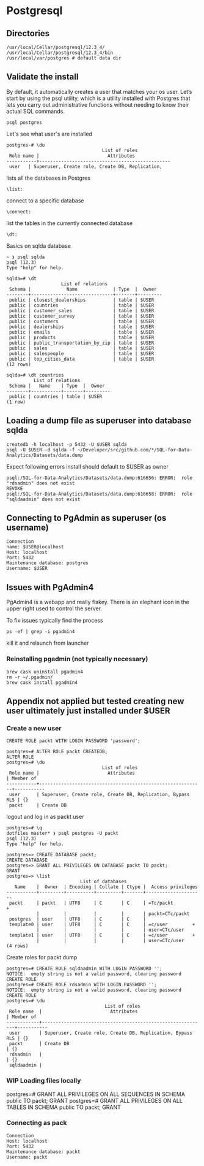 # Postgresql

## Directories

```console
/usr/local/Cellar/postgresql/12.3_4/
/usr/local/Cellar/postgresql/12.3_4/bin
/usr/local/var/postgres # default data dir
```

## Validate the install

By default, it automatically creates a user that matches your os user. Let’s start by using the psql utility, which is a utility installed with Postgres that lets you carry out administrative functions without needing to know their actual SQL commands.

```console
psql postgres
```

Let's see what user's are installed

```console
postgres-# \du
                                   List of roles
 Role name |                         Attributes
-----------+------------------------------------------------
 user   | Superuser, Create role, Create DB, Replication,
```

lists all the databases in Postgres

```console
\list:
```

connect to a specific database

```console
\connect:
```

list the tables in the currently connected database

```console
\dt:
```

Basics on sqlda database

```console
~ ❯ psql sqlda
psql (12.3)
Type "help" for help.

sqlda=# \dt
                    List of relations
 Schema |             Name             | Type  |  Owner
--------+------------------------------+-------+---------
 public | closest_dealerships          | table | $USER
 public | countries                    | table | $USER
 public | customer_sales               | table | $USER
 public | customer_survey              | table | $USER
 public | customers                    | table | $USER
 public | dealerships                  | table | $USER
 public | emails                       | table | $USER
 public | products                     | table | $USER
 public | public_transportation_by_zip | table | $USER
 public | sales                        | table | $USER
 public | salespeople                  | table | $USER
 public | top_cities_data              | table | $USER
(12 rows)

sqlda=# \dt countries
          List of relations
 Schema |   Name    | Type  |  Owner
--------+-----------+-------+---------
 public | countries | table | $USER
(1 row)
```

## Loading a dump file as superuser into database sqlda

```console
createdb -h localhost -p 5432 -U $USER sqlda
psql -U $USER -d sqlda -f ~/Developer/src/github.com/*/SQL-for-Data-Analytics/Datasets/data.dump
```

Expect following errors install should default to \$USER as owner

```console
psql:/SQL-for-Data-Analytics/Datasets/data.dump:616656: ERROR:  role "rdsadmin" does not exist
REVOKE
psql:/SQL-for-Data-Analytics/Datasets/data.dump:616658: ERROR:  role "sqldaadmin" does not exist
```

## Connecting to PgAdmin as superuser (os username)

```console
Connection
name: $USER@localhost
Host: localhost
Port: 5432
Maintenance database: postgres
Username: $USER
```

## Issues with PgAdmin4

PgAdmin4 is a webapp and really flakey. There is an elephant icon in the upper right used to control the server.

To fix issues typically find the process

```console
ps -ef | grep -i pgadmin4
```

kill it and relaunch from launcher

### Reinstalling pgadmin (not typically necessary)

```console
brew cask uninstall pgadmin4
rm -r ~/.pgadmin/
brew cask install pgadmin4
```

## Appendix not applied but tested creating new user ultimately just installed under \$USER

### Create a new user

```console
CREATE ROLE packt WITH LOGIN PASSWORD 'password';
```

```console
postgres=# ALTER ROLE packt CREATEDB;
ALTER ROLE
postgres=# \du
                                   List of roles
 Role name |                         Attributes                         | Member of
-----------+------------------------------------------------------------+-----------
 user      | Superuser, Create role, Create DB, Replication, Bypass RLS | {}
 packt     | Create DB
```

logout and log in as packt user

```console
postgres=# \q
dotfiles master* ❯ psql postgres -U packt
psql (12.3)
Type "help" for help.

postgres=> CREATE DATABASE packt;
CREATE DATABASE
postgres=> GRANT ALL PRIVILEGES ON DATABASE packt TO packt;
GRANT
postgres=> \list
                           List of databases
   Name    |  Owner  | Encoding | Collate | Ctype |  Access privileges
-----------+---------+----------+---------+-------+---------------------
 packt     | packt   | UTF8     | C       | C     | =Tc/packt          +
           |         |          |         |       | packt=CTc/packt
 postgres  | user    | UTF8     | C       | C     |
 template0 | user    | UTF8     | C       | C     | =c/user         +
           |         |          |         |       | user=CTc/user
 template1 | user    | UTF8     | C       | C     | =c/user         +
           |         |          |         |       | user=CTc/user
(4 rows)
```

Create roles for packt dump

```console
postgres=# CREATE ROLE sqldaadmin WITH LOGIN PASSWORD '';
NOTICE:  empty string is not a valid password, clearing password
CREATE ROLE
postgres=# CREATE ROLE rdsadmin WITH LOGIN PASSWORD '';
NOTICE:  empty string is not a valid password, clearing password
CREATE ROLE
postgres=# \du
                                    List of roles
 Role name  |                         Attributes                         | Member of
------------+------------------------------------------------------------+-----------
 user       | Superuser, Create role, Create DB, Replication, Bypass RLS | {}
 packt      | Create DB                                                  | {}
 rdsadmin   |                                                            | {}
 sqldaadmin |
```

### WIP Loading files locally

postgres=# GRANT ALL PRIVILEGES ON ALL SEQUENCES IN SCHEMA public TO packt;
GRANT
postgres=# GRANT ALL PRIVILEGES ON ALL TABLES IN SCHEMA public TO packt;
GRANT

### Connecting as pack

```console
Connection
Host: localhost
Port: 5432
Maintenance database: packt
Username: packt
```
